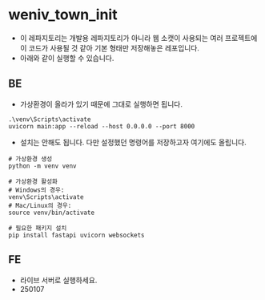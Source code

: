 # weniv_town_init
* 이 레파지토리는 개발용 레파지토리가 아니라 웹 소캣이 사용되는 여러 프로젝트에 이 코드가 사용될 것 같아 기본 형태만 저장해놓은 레포입니다.
* 아래와 같이 실행할 수 있습니다.

## BE
* 가상환경이 올라가 있기 때문에 그대로 실행하면 됩니다.
```
.\venv\Scripts\activate
uvicorn main:app --reload --host 0.0.0.0 --port 8000
```

* 설치는 안해도 됩니다. 다만 설정했던 명령어를 저장하고자 여기에도 올립니다.
```shell
# 가상환경 생성
python -m venv venv

# 가상환경 활성화
# Windows의 경우:
venv\Scripts\activate
# Mac/Linux의 경우:
source venv/bin/activate

# 필요한 패키지 설치
pip install fastapi uvicorn websockets
```

## FE
* 라이브 서버로 실행하세요.
* 250107
